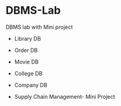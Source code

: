 # DBMS-Lab
DBMS lab with Mini project

* Library DB
* Order DB
* Movie DB
* College DB
* Company DB

* Supply Chain Management- Mini Project

